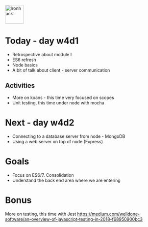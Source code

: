 <img src="https://raw.githubusercontent.com/webmad1019-1/w1d3-advanced-selectors-positioning-full-layout/master/img/ironhack.svg?sanitize=true" alt="Ironhack" width="60"/>

# Today - day w4d1

- Retrospective about module I
- ES6 refresh
- Node basics
- A bit of talk about client - server communication

## Activities

- More on koans - this time very focused on scopes
- Unit testing, this time under node with mocha

# Next - day w4d2

- Connecting to a database server from node - MongoDB
- Using a web server on top of node (Express)

# Goals

- Focus on ES6/7. Consolidation
- Understand the back end area where we are entering

# Bonus

More on testing, this time with Jest
https://medium.com/welldone-software/an-overview-of-javascript-testing-in-2018-f68950900bc3
